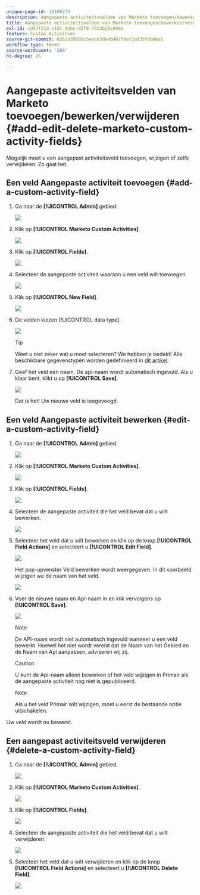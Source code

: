 ```yaml
---
unique-page-id: 10100275
description: Aangepaste activiteitsvelden van Marketo toevoegen/bewerken/verwijderen - Marketo Docs - Productdocumentatie
title: Aangepaste activiteitsvelden van Marketo toevoegen/bewerken/verwijderen
exl-id: cd47f21d-c1d1-4abc-85f8-7823b28cd98a
feature: Custom Activities
source-git-commit: 02b2e39580c5eac63de4b4b7fdaf2a835fdd4ba5
workflow-type: tm+mt
source-wordcount: '269'
ht-degree: 2%

---
```


# Aangepaste activiteitsvelden van Marketo toevoegen/bewerken/verwijderen {#add-edit-delete-marketo-custom-activity-fields}

Mogelijk moet u een aangepast activiteitsveld toevoegen, wijzigen of zelfs verwijderen. Zo gaat het.

## Een veld Aangepaste activiteit toevoegen {#add-a-custom-activity-field}

1. Ga naar de **[!UICONTROL Admin]** gebied.

   ![](assets/add-edit-delete-marketo-custom-activity-fields-1.png)

1. Klik op **[!UICONTROL Marketo Custom Activities]**.

   ![](assets/add-edit-delete-marketo-custom-activity-fields-2.png)

1. Klik op **[!UICONTROL Fields]**.

   ![](assets/add-edit-delete-marketo-custom-activity-fields-3.png)

1. Selecteer de aangepaste activiteit waaraan u een veld wilt toevoegen.

   ![](assets/add-edit-delete-marketo-custom-activity-fields-4.png)

1. Klik op **[!UICONTROL New Field]**.

   ![](assets/add-edit-delete-marketo-custom-activity-fields-5.png)

1. De velden kiezen [!UICONTROL data type].

   ![](assets/add-edit-delete-marketo-custom-activity-fields-6.png)

   >[!TIP]
   >
   >Weet u niet zeker wat u moet selecteren? We hebben je bedekt! Alle beschikbare gegevenstypen worden gedefinieerd in [dit artikel](/help/marketo/product-docs/administration/field-management/custom-field-type-glossary.md).

1. Geef het veld een naam. De api-naam wordt automatisch ingevuld. Als u klaar bent, klikt u op **[!UICONTROL Save]**.

   ![](assets/add-edit-delete-marketo-custom-activity-fields-7.png)

   Dat is het! Uw nieuwe veld is toegevoegd.

## Een veld Aangepaste activiteit bewerken {#edit-a-custom-activity-field}

1. Ga naar de **[!UICONTROL Admin]** gebied.

   ![](assets/add-edit-delete-marketo-custom-activity-fields-8.png)

1. Klik op **[!UICONTROL Marketo Custom Activities]**.

   ![](assets/add-edit-delete-marketo-custom-activity-fields-9.png)

1. Klik op **[!UICONTROL Fields]**.

   ![](assets/add-edit-delete-marketo-custom-activity-fields-10.png)

1. Selecteer de aangepaste activiteit die het veld bevat dat u wilt bewerken.

   ![](assets/add-edit-delete-marketo-custom-activity-fields-11.png)

1. Selecteer het veld dat u wilt bewerken en klik op de knop **[!UICONTROL Field Actions]** en selecteert u **[!UICONTROL Edit Field]**.

   ![](assets/add-edit-delete-marketo-custom-activity-fields-12.png)

   Het pop-upvenster Veld bewerken wordt weergegeven. In dit voorbeeld wijzigen we de naam van het veld.

   ![](assets/add-edit-delete-marketo-custom-activity-fields-13.png)

1. Voer de nieuwe naam en Api-naam in en klik vervolgens op **[!UICONTROL Save]**.

   ![](assets/add-edit-delete-marketo-custom-activity-fields-14.png)

   >[!NOTE]
   >
   >De API-naam wordt niet automatisch ingevuld wanneer u een veld bewerkt. Hoewel het niet wordt vereist dat de Naam van het Gebied en de Naam van Api aanpassen, adviseren wij zij.

   >[!CAUTION]
   >
   >U kunt de Api-naam alleen bewerken of het veld wijzigen in Primair als de aangepaste activiteit nog niet is gepubliceerd.

   >[!NOTE]
   >
   >Als u het veld Primair wilt wijzigen, moet u eerst de bestaande optie uitschakelen.

Uw veld wordt nu bewerkt.

## Een aangepast activiteitsveld verwijderen {#delete-a-custom-activity-field}

1. Ga naar de **[!UICONTROL Admin]** gebied.

   ![](assets/add-edit-delete-marketo-custom-activity-fields-15.png)

1. Klik op **[!UICONTROL Marketo Custom Activities]**.

   ![](assets/add-edit-delete-marketo-custom-activity-fields-16.png)

1. Klik op **[!UICONTROL Fields]**.

   ![](assets/add-edit-delete-marketo-custom-activity-fields-17.png)

1. Selecteer de aangepaste activiteit die het veld bevat dat u wilt verwijderen.

   ![](assets/add-edit-delete-marketo-custom-activity-fields-18.png)

1. Selecteer het veld dat u wilt verwijderen en klik op de knop **[!UICONTROL Field Actions]** en selecteert u **[!UICONTROL Delete Field]**.

   ![](assets/add-edit-delete-marketo-custom-activity-fields-19.png)
